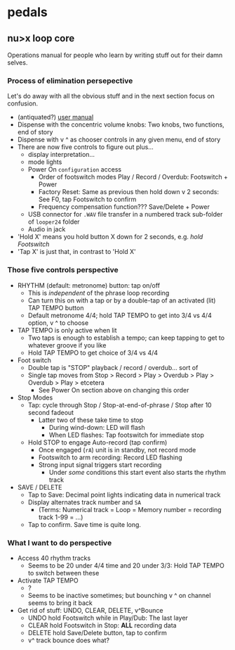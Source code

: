 # pedals


## nu>x loop core


Operations manual for people who learn by writing stuff out for their damn selves.


### **Process of elimination** persepective

Let's do away with all the obvious stuff and in the next section focus on confusion.

- (antiquated?) [user manual](https://www.zikinf.com/manuels/nux-loop-core-deluxe-manuel-utilisateur-en-70325.pdf)
- Dispense with the concentric volume knobs: Two knobs, two functions, end of story
- Dispense with v ^ as chooser controls in any given menu, end of story
- There are now five controls to figure out plus...
    - display interpretation...
    - mode lights
    - Power On `configuration` access
        - Order of footswitch modes Play / Record / Overdub: Footswitch + Power
        - Factory Reset: Same as previous then hold down v 2 seconds: See F0, tap Footswitch to confirm
        - Frequency compensation function??? Save/Delete + Power
    - USB connector for `.WAV` file transfer in a numbered track sub-folder of `looper24` folder
    - Audio in jack
- 'Hold X' means you hold button X down for 2 seconds, e.g. *hold Footswitch*
- 'Tap X' is just that, in contrast to 'Hold X'


### **Those five controls** perspective


- RHYTHM (default: metronome) button: tap on/off
    - This is *independent* of the phrase loop recording
    - Can turn this on with a tap or by a double-tap of an activated (lit) TAP TEMPO button
    - Default metronome 4/4; hold TAP TEMPO to get into 3/4 vs 4/4 option, v ^ to choose
- TAP TEMPO is only active when lit
    - Two taps is enough to establish a tempo; can keep tapping to get to whatever groove if you like
    - Hold TAP TEMPO to get choice of 3/4 vs 4/4
- Foot switch
    - Double tap is "STOP" playback / record / overdub... sort of
    - Single tap moves from Stop > Record > Play > Overdub > Play > Overdub > Play > etcetera
        - See Power On section above on changing this order
- Stop Modes
    - Tap: cycle through Stop / Stop-at-end-of-phrase / Stop after 10 second fadeout
        - Latter two of these take time to stop
            - During wind-down: LED will flash
            - When LED flashes: Tap footswitch for immediate stop
    - Hold STOP to engage Auto-record (tap confirm)
        - Once engaged (`rA`) unit is in standby, not record mode
        - Footswitch to arm recording: Record LED flashing
        - Strong input signal triggers start recording
            - Under *some* conditions this start event also starts the rhythm track
- SAVE / DELETE
    - Tap to Save: Decimal point lights indicating data in numerical track
    - Display alternates track number and `SA`
        - (Terms: Numerical track = Loop = Memory number = recording track 1-99 = ...)
    - Tap to confirm. Save time is quite long.
    
### **What I want to do** perspective

- Access 40 rhythm tracks
    - Seems to be 20 under 4/4 time and 20 under 3/3: Hold TAP TEMPO to switch between these
- Activate TAP TEMPO
    - ?
    - Seems to be inactive sometimes; but bounching v ^ on channel seems to bring it back
- Get rid of stuff: UNDO, CLEAR, DELETE, v^Bounce
    - UNDO hold Footswitch while in Play/Dub: The last layer 
    - CLEAR hold Footswitch in Stop: **ALL** recording data
    - DELETE hold Save/Delete button, tap to confirm
    - v^ track bounce does what?
